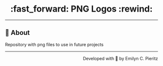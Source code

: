 <h1 align = "center"> :fast_forward: PNG Logos :rewind: </h1>

---

## 📖 About
<p>Repository with png files to use in future projects</p>

---
<p align = "right">Developed with 💙 by Emilyn C. Pieritz</p>

